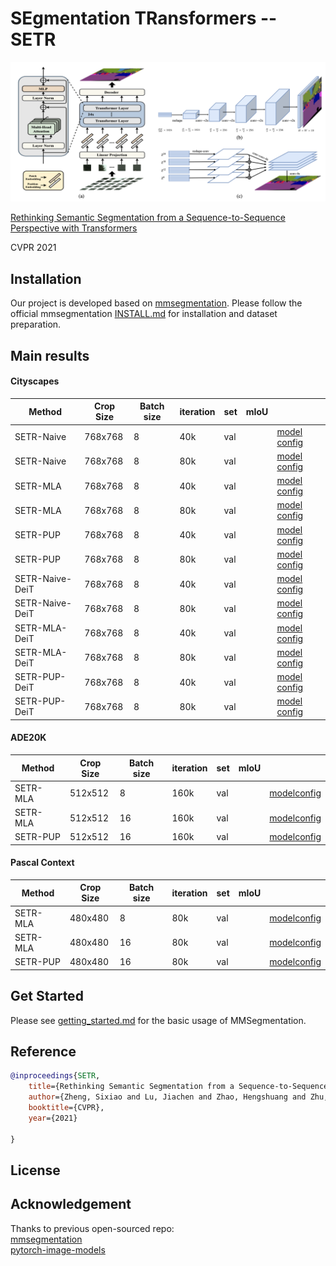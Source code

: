 # SEgmentation TRansformers -- SETR

![image](fig/image.png)

[Rethinking Semantic Segmentation from a Sequence-to-Sequence Perspective with Transformers](https://arxiv.org/abs/2012.15840)

CVPR 2021


## Installation

Our project is developed based on [mmsegmentation](https://github.com/open-mmlab/mmsegmentation). Please follow the official mmsegmentation [INSTALL.md](docs/install.md) for installation and dataset preparation.




## Main results


#### Cityscapes

| Method     | Crop Size | Batch size | iteration | set  | mIoU  |                          | 
| ---------- | --------- | ---------- | --------- | ---- | ----- | -----------------------  |
| SETR-Naive | 768x768   | 8          | 40k       | val  |       |  [model]() [config]()     | 
| SETR-Naive | 768x768   | 8          | 80k       | val  |       |  [model]() [config]()     | 
| SETR-MLA   | 768x768   | 8          | 40k       | val  |       |  [model]() [config]()     | 
| SETR-MLA   | 768x768   | 8          | 80k       | val  |       |  [model]() [config]()     | 
| SETR-PUP   | 768x768   | 8          | 40k       | val  |       |  [model]() [config]()     |
| SETR-PUP   | 768x768   | 8          | 80k       | val  |       |  [model]() [config]()     |
| SETR-Naive-DeiT | 768x768   | 8          | 40k       | val  |       |  [model]() [config]()     | 
| SETR-Naive-DeiT | 768x768   | 8          | 80k       | val  |       |  [model]() [config]()     | 
| SETR-MLA-DeiT   | 768x768   | 8          | 40k       | val  |       |  [model]() [config]()     | 
| SETR-MLA-DeiT   | 768x768   | 8          | 80k       | val  |       |  [model]() [config]()     | 
| SETR-PUP-DeiT   | 768x768   | 8          | 40k       | val  |       |  [model]() [config]()     |
| SETR-PUP-DeiT   | 768x768   | 8          | 80k       | val  |       |  [model]() [config]()     |

#### ADE20K

| Method   | Crop Size | Batch size | iteration | set  | mIoU  |                           | 
| -------- | --------- | ---------- | --------- | ---- | ----- | -----------------------   |
| SETR-MLA | 512x512   | 8          | 160k      | val  |       |   [model]()[config]()     | 
| SETR-MLA | 512x512   | 16         | 160k      | val  |       |   [model]()[config]()     | 
| SETR-PUP | 512x512   | 16         | 160k      | val  |       |   [model]()[config]()     | 

#### Pascal Context

| Method   | Crop Size | Batch size | iteration | set  | mIoU  |                           | 
| -------- | --------- | ---------- | --------- | ---- | ----- | -----------------------   |
| SETR-MLA | 480x480   | 8          | 80k       | val  |       |   [model]()[config]()     | 
| SETR-MLA | 480x480   | 16         | 80k       | val  |       |   [model]()[config]()     | 
| SETR-PUP | 480x480   | 16         | 80k       | val  |       |   [model]()[config]()     | 





## Get Started

Please see [getting_started.md](docs/getting_started.md) for the basic usage of MMSegmentation.



## Reference 

```bibtex
@inproceedings{SETR,
    title={Rethinking Semantic Segmentation from a Sequence-to-Sequence Perspective with Transformers}, 
    author={Zheng, Sixiao and Lu, Jiachen and Zhao, Hengshuang and Zhu, Xiatian and Luo, Zekun and Wang, Yabiao and Fu, Yanwei and Feng, Jianfeng and Xiang, Tao and Torr, Philip H.S. and Zhang, Li},
    booktitle={CVPR},
    year={2021}
    
}
```

## License


## Acknowledgement

Thanks to previous open-sourced repo:  
[mmsegmentation](https://github.com/open-mmlab/mmsegmentation)     
[pytorch-image-models](https://github.com/rwightman/pytorch-image-models)  

